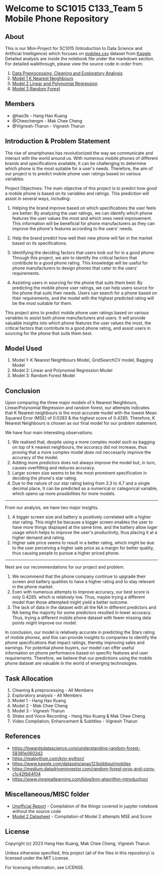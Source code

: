 # Welcome to SC1015 C133_Team 5 Mobile Phone Repository

## About

This is our Mini-Project for SC1015 (Introduction to Data Science and Artificial Intelligence) which focuses on [mobiles.csv](https://github.com/hao3k/SC1015-Project/blob/2c4896a008a06358d48cdc41d9f78460acb7d6a8/mobiles.csv) dataset from [Kaggle](https://www.kaggle.com/datasets/anas123siddiqui/mobiles). Detailed analysis are inside the notebook file under the markdown section. For detailed walkthrough, please view the source code in order from:

1. [Data Preprocessing, Cleaning and Exploratory Analysis](https://github.com/hao3k/SC1015-Project/blob/03f3bb1b06dbaa1e1276358b4498a3e190974c7d/Data%20Preprocessing,%20Cleaning%20and%20Exploratory%20Analysis.ipynb)
2. [Model 1 K Nearest Neighbours](https://github.com/hao3k/SC1015-Project/blob/03f3bb1b06dbaa1e1276358b4498a3e190974c7d/Model%201%20K%20Nearest%20Neighbours.ipynb)
3. [Model 2 Linear and Polynomial Regression](https://github.com/hao3k/SC1015-Project/blob/f4de5b1644de44fcb8d114681766687f68e765d9/Model%202%20Linear%20and%20Polynomial%20Regression.ipynb)
4. [Model 3 Random Forest](https://github.com/hao3k/SC1015-Project/blob/4cefb07b7b3c50c0077d0c665f70a75902f69b6f/Model%203%20Random%20Forest.ipynb)

## Members
- @hao3k - Hang Hao Kuang
- @Cheechengm - Mak Chee Cheng
- @Vignesh-Tharun - Vignesh Tharun

## Introduction & Problem Statement

The rise of smartphones has revolutionized the way we communicate and interact with the world around us. With numerous mobile phones of different brands and specifications available, it can be challenging to determine which phone is the most suitable for a user's needs. Therefore, the aim of our project is to predict mobile phone user ratings based on various variables.

Project Objectives:
The main objective of this project is to predict how good a mobile phone is based on its variables and ratings. This prediction will assist in several ways, including:

1. Helping the brand improve based on which specifications the user feels are better: By analyzing the user ratings, we can identify which phone features the user values the most and which ones need improvement. This information will be beneficial for phone manufacturers as they can improve the phone's features according to the users' needs.
2. Help the brand predict how well their new phone will fair in the market based on its specifications.
3. Identifying the deciding factors that users look out for in a good phone: Through this project, we aim to identify the critical factors that contribute to a good phone rating. This knowledge will be useful for phone manufacturers to design phones that cater to the users' requirements.

4. Assisting users in sourcing for the phone that suits them best: By predicting the mobile phone user ratings, we can help users source for the phone that suits their needs. Users can search for a phone based on their requirements, and the model with the highest predicted rating will be the most suitable for them.

This project aims to predict mobile phone user ratings based on various variables to assist both phone manufacturers and users. It will provide valuable insights into which phone features the user values the most, the critical factors that contribute to a good phone rating, and assist users in sourcing for the phone that suits them best.

## Model Used
1. Model 1: K Nearest Neightbours Model, GridSearchCV model, Bagging Model
2. Model 2: Linear and Polynomial Regression Model
3. Model 3: Random Forest Model


## Conclusion
Upon comparing the three major models of k Nearest Neighbours, Linear/Polynomial Regression and random forest, our attempts indicates that K Nearest neighbours is the most accurate model with the lowest Mean Squared Error (MSE) of 0.0283 & the highest score of 0.4285. Therefore, K Nearest Neighbours is chosen as our final model for our problem statement.

We have four main interesting observations.
1. We realised that, despite using a more complex model such as bagging on top of k nearest neighbours, the accuracy did not increase, thus proving that a more complex model does not neccesarily improve the accuracy of the model.
2. Adding more predictors does not always improve the model but, in turn, causes overfitting and reduces accuracy.
3. Larger screen size seems to be the most prominent specification in deciding the phone's star rating.
4. Due to the nature of our star rating being from 3.3 to 4.7 and a single decimal place, It can be predicted as a numerical or categorical variable, which opens up more possibilities for more models.
 
--------------------------------------------------------------------------------------------------------------
From our analysis, we have two major insights.
1. A bigger screen size and battery is positively correlated with a higher star rating. This might be because a bigger screen enables the user to have more things displayed at the same time, and the battery allow loger usage which helps to improve the user's productivity, thus placing it at a higher demand and rating.
2. Higher sale price seems to result in a better rating, which might be due to the user perceiving a higher sale price as a margin for better quality, thus causing people to pursue a higher priced phone.
 
 
--------------------------------------------------------------------------------------------------------------
Next are our recommendations for our project and problem.
1. We recommend that the phone company continue to upgrade their screen and battery qualities to have a higher rating and to stay relevant in the phone market.
2. Even with numerous attempts to improve accuracy, our best score is only 0.4285. which is relatively low. Thus, maybe trying a different model than those attempted might yield a better outcome.
3. The lack of data in the dataset with all the NA in different predictors and NA being the majority for some predictors resulted in lower accuracy. Thus, trying a different mobile phone dataset with fewer missing data points might improve our model.
 

In conclusion, our model is relatively accurate in predicting the Stars rating of mobile phones, and this can provide insights to companies to identify the phone specifications that impact ratings, thereby improving sales and earnings. For potential phone buyers, our model can offer useful information on phone performance based on specific features and user requirements. Therefore, we believe that our predictions using the mobile phone dataset are valuable in the world of emerging technologies.

## Task Allocation
1. Cleaning & preprocessing - All Members
2. Exploratory analysis - All Members
3. Model 1 - Hang Hao Kuang
4. Model 2 - Mak Chee Cheng
5. Model 3 - Vignesh Tharun
6. Slides and Voice Recording - Hang Hao Kuang & Mak Chee Cheng
7. Video Compilation, Enhancement & Subtitles - Vignesh Tharun

## References
- https://towardsdatascience.com/understanding-random-forest-58381e0602d2
- https://realpython.com/knn-python/ 
- https://www.kaggle.com/datasets/anas123siddiqui/mobiles
- https://medium.datadriveninvestor.com/random-forest-pros-and-cons-c1c42fb64f04
- https://www.mygreatlearning.com/blog/knn-algorithm-introduction/

## Miscellaneous/MISC folder
- [Unofficial Report](https://github.com/hao3k/SC1015-Project/blob/9d85d133fee36e1ad5638defa614b2b723b2bea0/MISC/Sc1015%20C133%20Group%205%20Unofficial%20Report.pdf) - Compilation of the things covered in jupyter notebook without the source code
- [Model 2 Datasheet](https://github.com/hao3k/SC1015-Project/blob/9d85d133fee36e1ad5638defa614b2b723b2bea0/MISC/Model%202%20Datasheet.pdf) - Compilation of Model 2 attempts MSE and Score

## License
Copyright (c) 2023 Hang Hao Kuang, Mak Chee Cheng, Vignesh Tharun

Unless otherwise specified, this project (all of the files in this repository) 
is licensed under the MIT License.

For licensing information, see LICENSE.
